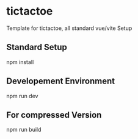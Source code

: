 # tictactoe

Template for tictactoe, all standard vue/vite Setup

## Standard Setup

npm install

## Developement Environment

npm run dev

## For compressed Version

npm run build
